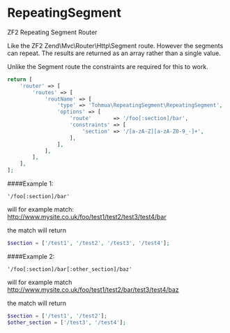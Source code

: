 # RepeatingSegment
ZF2 Repeating Segment Router

Like the ZF2 Zend\Mvc\Router\Http\Segment route. However the segments can repeat. The results are returned as an array rather than a single value.

Unlike the Segment route the constraints are required for this to work.

```php
return [
    'router' => [
        'routes' => [
            'routName' => [
                'type' => 'Tohmua\RepeatingSegment\RepeatingSegment',
                'options' => [
                    'route'       => '/foo[:section]/bar',
                    'constraints' => [
                        'section' => '/[a-zA-Z][a-zA-Z0-9_-]+',
                    ],
                ],
            ],
        ],
    ],
];
```

####Example 1:
```
'/foo[:section]/bar'
```

will for example match:
http://www.mysite.co.uk/foo/test1/test2/test3/test4/bar

the match will return
```php
$section = ['/test1', '/test2', '/test3', '/test4'];
```

####Example 2:
```
'/foo[:section]/bar[:other_section]/baz'
```

will for example match
http://www.mysite.co.uk/foo/test1/test2/bar/test3/test4/baz

the match will return
```php
$section = ['/test1', '/test2'];
$other_section = ['/test3', '/test4'];
```
